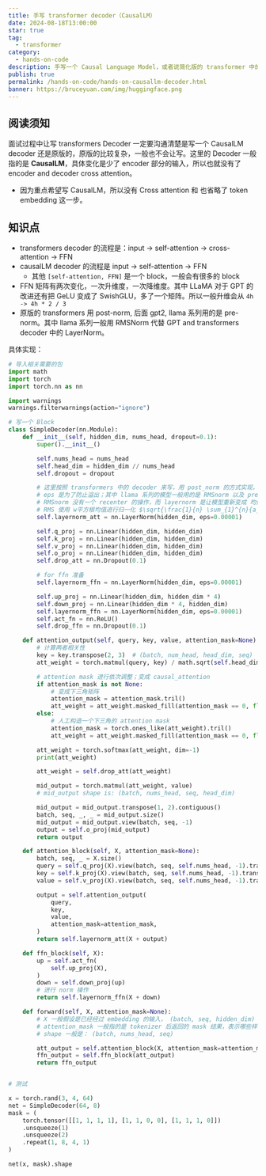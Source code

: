 ```yaml
---
title: 手写 transformer decoder（CausalLM）
date: 2024-08-18T13:00:00
star: true
tag:
  - transformer
category:
  - hands-on-code
description: 手写一个 Causal Language Model，或者说简化版的 transformer 中的 decoder。
publish: true
permalink: /hands-on-code/hands-on-causallm-decoder.html
banner: https://bruceyuan.com/img/huggingface.png
---
```


## 阅读须知
面试过程中让写 transformers Decoder 一定要沟通清楚是写一个 CausalLM decoder 还是原版的，原版的比较复杂，一般也不会让写。这里的 Decoder 一般指的是 **CausalLM**，具体变化是少了 encoder 部分的输入，所以也就没有了 encoder and decoder cross attention。
- 因为重点希望写 CausalLM，所以没有 Cross attention 和 也省略了 token embedding 这一步。

## 知识点
- transformers decoder 的流程是：input -> self-attention -> cross-attention -> FFN
- causalLM decoder 的流程是 input -> self-attention -> FFN
	- 其他 `[self-attention, FFN]` 是一个 block，一般会有很多的 block
- FFN 矩阵有两次变化，一次升维度，一次降维度。其中 LLaMA 对于 GPT 的改进还有把 GeLU 变成了 SwishGLU，多了一个矩阵。所以一般升维会从 `4h -> 4h * 2 / 3`
- 原版的 transformers 用 post-norm, 后面 gpt2, llama 系列用的是 pre-norm。其中 llama 系列一般用 RMSNorm 代替 GPT and transformers decoder 中的 LayerNorm。

具体实现：
```python
# 导入相关需要的包
import math
import torch
import torch.nn as nn

import warnings
warnings.filterwarnings(action="ignore")

# 写一个 Block
class SimpleDecoder(nn.Module):
    def __init__(self, hidden_dim, nums_head, dropout=0.1):
        super().__init__()

        self.nums_head = nums_head
        self.head_dim = hidden_dim // nums_head
        self.dropout = dropout

        # 这里按照 transformers 中的 decoder 来写，用 post_norm 的方式实现，主意有 残差链接
        # eps 是为了防止溢出；其中 llama 系列的模型一般用的是 RMSnorm 以及 pre-norm（为了稳定性）
        # RMSnorm 没有一个 recenter 的操作，而 layernorm 是让模型重新变成 均值为 0，方差为 1
        # RMS 使用 w平方根均值进行归一化 $\sqrt{\frac{1}{n} \sum_{1}^{n}{a_i^2} }$
        self.layernorm_att = nn.LayerNorm(hidden_dim, eps=0.00001)

        self.q_proj = nn.Linear(hidden_dim, hidden_dim)
        self.k_proj = nn.Linear(hidden_dim, hidden_dim)
        self.v_proj = nn.Linear(hidden_dim, hidden_dim)
        self.o_proj = nn.Linear(hidden_dim, hidden_dim)
        self.drop_att = nn.Dropout(0.1)

        # for ffn 准备
        self.layernorm_ffn = nn.LayerNorm(hidden_dim, eps=0.00001)

        self.up_proj = nn.Linear(hidden_dim, hidden_dim * 4)
        self.down_proj = nn.Linear(hidden_dim * 4, hidden_dim)
        self.layernorm_ffn = nn.LayerNorm(hidden_dim, eps=0.00001)
        self.act_fn = nn.ReLU()
        self.drop_ffn = nn.Dropout(0.1)

    def attention_output(self, query, key, value, attention_mask=None):
        # 计算两者相关性
        key = key.transpose(2, 3)  # (batch, num_head, head_dim, seq)
        att_weight = torch.matmul(query, key) / math.sqrt(self.head_dim)

        # attention mask 进行依次调整；变成 causal_attention
        if attention_mask is not None:
            # 变成下三角矩阵
            attention_mask = attention_mask.tril()
            att_weight = att_weight.masked_fill(attention_mask == 0, float("-1e20"))
        else:
            # 人工构造一个下三角的 attention mask
            attention_mask = torch.ones_like(att_weight).tril()
            att_weight = att_weight.masked_fill(attention_mask == 0, float("-1e20"))

        att_weight = torch.softmax(att_weight, dim=-1)
        print(att_weight)

        att_weight = self.drop_att(att_weight)

        mid_output = torch.matmul(att_weight, value)
        # mid_output shape is: (batch, nums_head, seq, head_dim)

        mid_output = mid_output.transpose(1, 2).contiguous()
        batch, seq, _, _ = mid_output.size()
        mid_output = mid_output.view(batch, seq, -1)
        output = self.o_proj(mid_output)
        return output

    def attention_block(self, X, attention_mask=None):
        batch, seq, _ = X.size()
        query = self.q_proj(X).view(batch, seq, self.nums_head, -1).transpose(1, 2)
        key = self.k_proj(X).view(batch, seq, self.nums_head, -1).transpose(1, 2)
        value = self.v_proj(X).view(batch, seq, self.nums_head, -1).transpose(1, 2)

        output = self.attention_output(
            query,
            key,
            value,
            attention_mask=attention_mask,
        )
        return self.layernorm_att(X + output)

    def ffn_block(self, X):
        up = self.act_fn(
            self.up_proj(X),
        )
        down = self.down_proj(up)
        # 进行 norm 操作
        return self.layernorm_ffn(X + down)

    def forward(self, X, attention_mask=None):
        # X 一般假设是已经经过 embedding 的输入， (batch, seq, hidden_dim)
        # attention_mask 一般指的是 tokenizer 后返回的 mask 结果，表示哪些样本需要忽略
        # shape 一般是： (batch, nums_head, seq)

        att_output = self.attention_block(X, attention_mask=attention_mask)
        ffn_output = self.ffn_block(att_output)
        return ffn_output


# 测试

x = torch.rand(3, 4, 64)
net = SimpleDecoder(64, 8)
mask = (
    torch.tensor([[1, 1, 1, 1], [1, 1, 0, 0], [1, 1, 1, 0]])
    .unsqueeze(1)
    .unsqueeze(2)
    .repeat(1, 8, 4, 1)
)

net(x, mask).shape
```